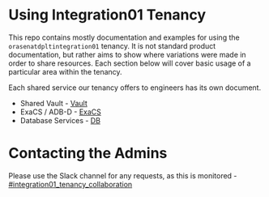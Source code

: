 # Using Integration01 Tenancy
This repo contains mostly documentation and examples for using the `orasenatdpltintegration01` tenancy.  It is not standard product documentation, but rather aims to show where variations were made in order to share resources.  Each section below will cover basic usage of a particular area within the tenancy.

Each shared service our tenancy offers to engineers has its own document.  

* Shared Vault - [Vault](/SHARED-VAULT-README.md)
* ExaCS / ADB-D - [ExaCS](/EXACS-README.md)
* Database Services - [DB](/DATABASE-SERVICES-README.md)

# Contacting the Admins

Please use the Slack channel for any requests, as this is monitored - [#integration01_tenancy_collaboration](https://sales-tech-div.slack.com/archives/C01SPKENK1C)
